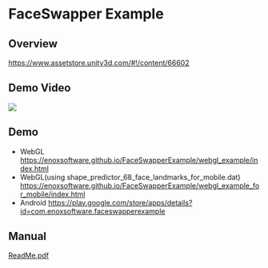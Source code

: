 FaceSwapper Example
====================

Overview
-----
<https://www.assetstore.unity3d.com/#!/content/66602>

Demo Video
-----
[![](http://img.youtube.com/vi/lQPL85LbSYo/0.jpg)](https://www.youtube.com/watch?v=lQPL85LbSYo)

Demo
-----
- WebGL
<https://enoxsoftware.github.io/FaceSwapperExample/webgl_example/index.html>
- WebGL(using shape_predictor_68_face_landmarks_for_mobile.dat)
<https://enoxsoftware.github.io/FaceSwapperExample/webgl_example_for_mobile/index.html>
- Android
<https://play.google.com/store/apps/details?id=com.enoxsoftware.faceswapperexample>

Manual
-----
[ReadMe.pdf](/Assets/FaceSwapperExample/ReadMe.pdf)




